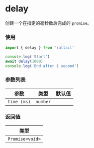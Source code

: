 # delay

创建一个在指定的毫秒数后完成的 `promise`。

### 使用

```ts
import { delay } from 'rattail'

console.log('Start')
await delay(1000)
console.log('End after 1 second')
```

### 参数列表

| 参数        |   类型   | 默认值 |
| ----------- | :------: | -----: |
| `time (ms)` | `number` |        |

### 返回值

|      类型       |
| :-------------: |
| `Promise<void>` |
